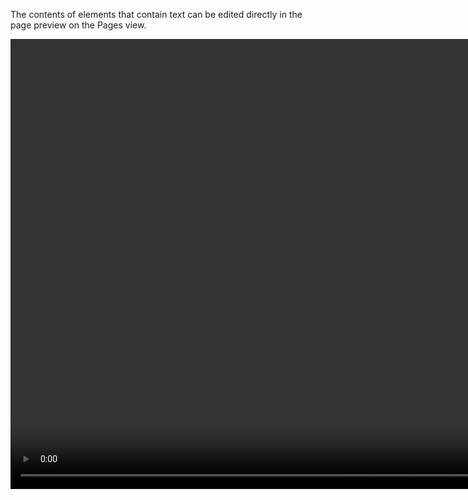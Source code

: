 The contents of elements that contain text can be edited directly in the page preview on the Pages view.

<video width="1280" height="720" controls autoplay><source src="/video/006_inline_editing.m4v" type="video/mp4"></video>
